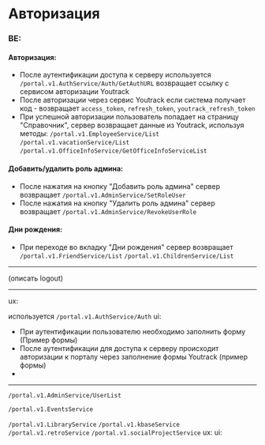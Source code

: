 # Авторизация
### BE:
#### Авторизация:
* После аутентификации доступа к серверу используется `/portal.v1.AuthService/Auth/GetAuthURL` возвращает ссылку с сервисом авторизации Youtrack
* После авторизации через сервис Youtrack если система получает код - возвращает `access_token`, `refresh_token`, `youtrack_refresh_token`
* При успешной авторизации пользователь попадает на страницу "Справочник", сервер возвращает данные из Youtrack, используя методы:
`/portal.v1.EmployeeService/List`
`/portal.v1.vacationService/List`
`/portal.v1.OfficeInfoService/GetOfficeInfoServiceList`

#### Добавить/удалить роль админа:
* После нажатия на кнопку "Добавить роль админа" сервер возвращает `/portal.v1.AdminService/SetRoleUser` 
* После нажатия на кнопку "Удалить роль админа" сервер возвращает `/portal.v1.AdminService/RevokeUserRole` 

#### Дни рождения:
* При переходе во вкладку "Дни рождения" сервер возвращает
`/portal.v1.FriendService/List` 
`/portal.v1.ChildrenService/List` 
***
(описать logout)
***
ux:

 используется `/portal.v1.AuthService/Auth`
ui:
* При аутентификации пользователю необходимо заполнить форму
(Пример формы)
* После аутентификации для доступа к серверу происходит авторизации к порталу через заполнение формы Youtrack
(пример формы)
* 




***
`/portal.v1.AdminService/UserList`

`/portal.v1.EventsService`

`/portal.v1.LibraryService`
`/portal.v1.kbaseService`
`/portal.v1.retroService`
`/portal.v1.socialProjectService`
ux:
ui:
